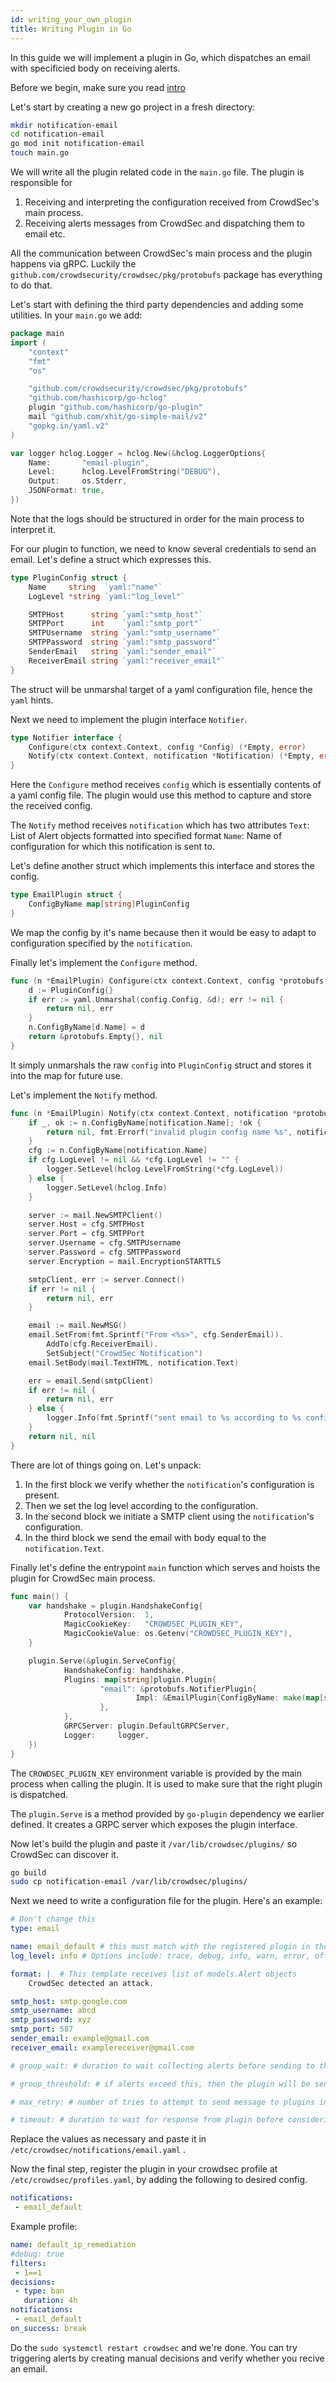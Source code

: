 ```yaml
---
id: writing_your_own_plugin
title: Writing Plugin in Go
---
```


In this guide we will implement a plugin in Go, which dispatches an email with specificied body on receiving alerts.

Before we begin, make sure you read [intro](/notification_plugins/intro.md)

Let's start by creating a new go project in a fresh directory:

```bash
mkdir notification-email
cd notification-email
go mod init notification-email
touch main.go
```


We will write all the plugin related code in the `main.go` file. The plugin is responsible for 

1. Receiving and interpreting the configuration received from CrowdSec's main process. 
2. Receiving alerts messages from CrowdSec and dispatching them to email etc.

All the communication between CrowdSec's main process and the plugin happens via gRPC. Luckily the 
`github.com/crowdsecurity/crowdsec/pkg/protobufs` package has everything to do that.

Let's start with defining the third party dependencies and adding some utilities. In your `main.go` we add:

```go
package main
import (
	"context"
	"fmt"
	"os"

	"github.com/crowdsecurity/crowdsec/pkg/protobufs"
	"github.com/hashicorp/go-hclog"
	plugin "github.com/hashicorp/go-plugin"
	mail "github.com/xhit/go-simple-mail/v2"
	"gopkg.in/yaml.v2"
)

var logger hclog.Logger = hclog.New(&hclog.LoggerOptions{
	Name:       "email-plugin",
	Level:      hclog.LevelFromString("DEBUG"),
	Output:     os.Stderr,
	JSONFormat: true,
})

```

Note that the logs should be structured in order for the main process to interpret it. 

For our plugin to function, we need to know several credentials to send an email. Let's define a struct which expresses this. 

```go
type PluginConfig struct {
	Name     string  `yaml:"name"`
	LogLevel *string `yaml:"log_level"`

	SMTPHost      string `yaml:"smtp_host"`
	SMTPPort      int    `yaml:"smtp_port"`
	SMTPUsername  string `yaml:"smtp_username"`
	SMTPPassword  string `yaml:"smtp_password"`
	SenderEmail   string `yaml:"sender_email"`
	ReceiverEmail string `yaml:"receiver_email"`
}
```

The struct will be unmarshal target of a yaml configuration file, hence the `yaml`  hints.

Next we need to implement the plugin interface `Notifier`.

```go
type Notifier interface {
	Configure(ctx context.Context, config *Config) (*Empty, error)
	Notify(ctx context.Context, notification *Notification) (*Empty, error)
}
```

Here the `Configure` method receives `config` which is essentially contents of a yaml config file. The plugin would use this method to capture and store the received config. 

The `Notify` method receives `notification` which has two attributes 
    `Text`:  List of Alert objects formatted into specified format
    `Name`: Name of configuration for which this notification is sent to.


Let's define another struct which implements this interface and stores the config. 

```go
type EmailPlugin struct {
	ConfigByName map[string]PluginConfig
}
```

We map the config by it's name because then it would be easy to adapt to configuration specified by the `notification`.


Finally let's implement the `Configure` method. 

```go
func (n *EmailPlugin) Configure(ctx context.Context, config *protobufs.Config) (*protobufs.Empty, error) {
	d := PluginConfig{}
	if err := yaml.Unmarshal(config.Config, &d); err != nil {
		return nil, err
	}
	n.ConfigByName[d.Name] = d
	return &protobufs.Empty{}, nil
}
```

It simply unmarshals the raw `config` into `PluginConfig` struct and stores it into the map for future use.


Let's implement the  `Notify` method.
```go
func (n *EmailPlugin) Notify(ctx context.Context, notification *protobufs.Notification) (*protobufs.Empty, error) {
	if _, ok := n.ConfigByName[notification.Name]; !ok {
		return nil, fmt.Errorf("invalid plugin config name %s", notification.Name)
	}
	cfg := n.ConfigByName[notification.Name]
	if cfg.LogLevel != nil && *cfg.LogLevel != "" {
		logger.SetLevel(hclog.LevelFromString(*cfg.LogLevel))
	} else {
		logger.SetLevel(hclog.Info)
	}

	server := mail.NewSMTPClient()
	server.Host = cfg.SMTPHost
	server.Port = cfg.SMTPPort
	server.Username = cfg.SMTPUsername
	server.Password = cfg.SMTPPassword
	server.Encryption = mail.EncryptionSTARTTLS

	smtpClient, err := server.Connect()
	if err != nil {
		return nil, err
	}

	email := mail.NewMSG()
	email.SetFrom(fmt.Sprintf("From <%s>", cfg.SenderEmail)).
		AddTo(cfg.ReceiverEmail).
		SetSubject("CrowdSec Notification")
	email.SetBody(mail.TextHTML, notification.Text)

	err = email.Send(smtpClient)
	if err != nil {
		return nil, err
	} else {
		logger.Info(fmt.Sprintf("sent email to %s according to %s configuration", cfg.ReceiverEmail, notification.Name))
	}
	return nil, nil
}
```

There are lot of things going on. Let's unpack:

1. In the first block we verify whether the `notification`'s configuration is present.
2. Then we set the log level according to the configuration.
3. In the second block we initiate a SMTP client using the `notification`'s configuration.
4. In the third block we send the email with body equal to the `notification.Text`.

Finally let's define the entrypoint `main` function which serves and hoists the plugin for CrowdSec main process.

```go
func main() {
	var handshake = plugin.HandshakeConfig{
			ProtocolVersion:  1,
			MagicCookieKey:   "CROWDSEC_PLUGIN_KEY",
			MagicCookieValue: os.Getenv("CROWDSEC_PLUGIN_KEY"),
	}

	plugin.Serve(&plugin.ServeConfig{
			HandshakeConfig: handshake,
			Plugins: map[string]plugin.Plugin{
					"email": &protobufs.NotifierPlugin{
							Impl: &EmailPlugin{ConfigByName: make(map[string]PluginConfig)},
					},
			},
			GRPCServer: plugin.DefaultGRPCServer,
			Logger:     logger,
	})
}
```

The `CROWDSEC_PLUGIN_KEY` environment variable is provided by the main process when calling the plugin. It
is used to make sure that the right plugin is dispatched.

The `plugin.Serve` is a method provided by `go-plugin` dependency we earlier defined. It creates a GRPC server which exposes the plugin interface.


Now let's build the plugin and paste it `/var/lib/crowdsec/plugins/` so CrowdSec can discover it.

```bash
go build
sudo cp notification-email /var/lib/crowdsec/plugins/
```

Next we need to write a configuration file for the plugin. Here's an example:

```yaml
# Don't change this
type: email

name: email_default # this must match with the registered plugin in the profile
log_level: info # Options include: trace, debug, info, warn, error, off

format: |  # This template receives list of models.Alert objects
    CrowdSec detected an attack. 

smtp_host: smtp.google.com
smtp_username: abcd
smtp_password: xyz
smtp_port: 587
sender_email: example@gmail.com
receiver_email: examplereceiver@gmail.com 

# group_wait: # duration to wait collecting alerts before sending to this plugin, eg "30s"

# group_threshold: # if alerts exceed this, then the plugin will be sent the message. eg "10"

# max_retry: # number of tries to attempt to send message to plugins in case of error.

# timeout: # duration to wait for response from plugin before considering this attempt a failure. eg "10s"

```

Replace the values as necessary and paste it in `/etc/crowdsec/notifications/email.yaml` .

Now the final step, register the plugin in your crowdsec profile at `/etc/crowdsec/profiles.yaml`, by adding the following to desired config.

```yaml
notifications:
 - email_default
```

Example profile:

```yaml
name: default_ip_remediation
#debug: true
filters:
 - 1==1
decisions:
 - type: ban
   duration: 4h
notifications:
 - email_default
on_success: break

```

Do the `sudo systemctl restart crowdsec` and we're done. You can try triggering alerts by creating manual decisions and verify whether you recive an email.